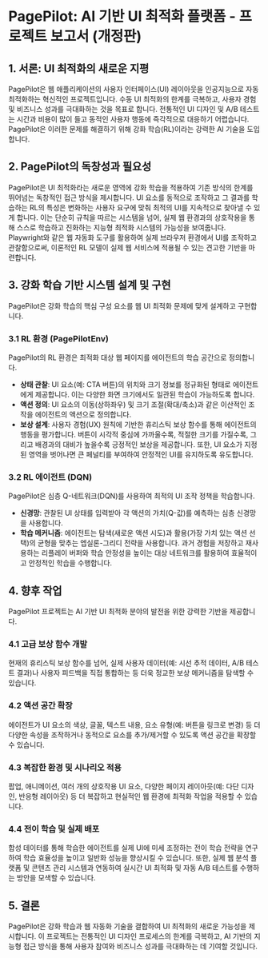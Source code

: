 # PagePilot: AI 기반 UI 최적화 플랫폼 - 프로젝트 보고서 (개정판)

## 1. 서론: UI 최적화의 새로운 지평
PagePilot은 웹 애플리케이션의 사용자 인터페이스(UI) 레이아웃을 인공지능으로 자동 최적화하는 혁신적인 프로젝트입니다. 수동 UI 최적화의 한계를 극복하고, 사용자 경험 및 비즈니스 성과를 극대화하는 것을 목표로 합니다. 전통적인 UI 디자인 및 A/B 테스트는 시간과 비용이 많이 들고 동적인 사용자 행동에 즉각적으로 대응하기 어렵습니다. PagePilot은 이러한 문제를 해결하기 위해 강화 학습(RL)이라는 강력한 AI 기술을 도입합니다.

## 2. PagePilot의 독창성과 필요성
PagePilot은 UI 최적화라는 새로운 영역에 강화 학습을 적용하여 기존 방식의 한계를 뛰어넘는 독창적인 접근 방식을 제시합니다. UI 요소를 동적으로 조작하고 그 결과를 학습하는 RL의 특성은 변화하는 사용자 요구에 맞춰 최적의 UI를 지속적으로 찾아낼 수 있게 합니다. 이는 단순히 규칙을 따르는 시스템을 넘어, 실제 웹 환경과의 상호작용을 통해 스스로 학습하고 진화하는 지능형 최적화 시스템의 가능성을 보여줍니다. Playwright와 같은 웹 자동화 도구를 활용하여 실제 브라우저 환경에서 UI를 조작하고 관찰함으로써, 이론적인 RL 모델이 실제 웹 서비스에 적용될 수 있는 견고한 기반을 마련합니다.

## 3. 강화 학습 기반 시스템 설계 및 구현
PagePilot은 강화 학습의 핵심 구성 요소를 웹 UI 최적화 문제에 맞게 설계하고 구현합니다.

### 3.1 RL 환경 (PagePilotEnv)
PagePilot의 RL 환경은 최적화 대상 웹 페이지를 에이전트의 학습 공간으로 정의합니다.
*   **상태 관찰**: UI 요소(예: CTA 버튼)의 위치와 크기 정보를 정규화된 형태로 에이전트에게 제공합니다. 이는 다양한 화면 크기에서도 일관된 학습이 가능하도록 합니다.
*   **액션 정의**: UI 요소의 이동(상하좌우) 및 크기 조절(확대/축소)과 같은 이산적인 조작을 에이전트의 액션으로 정의합니다.
*   **보상 설계**: 사용자 경험(UX) 원칙에 기반한 휴리스틱 보상 함수를 통해 에이전트의 행동을 평가합니다. 버튼이 시각적 중심에 가까울수록, 적절한 크기를 가질수록, 그리고 배경과의 대비가 높을수록 긍정적인 보상을 제공합니다. 또한, UI 요소가 지정된 영역을 벗어나면 큰 페널티를 부여하여 안정적인 UI를 유지하도록 유도합니다.

### 3.2 RL 에이전트 (DQN)
PagePilot은 심층 Q-네트워크(DQN)를 사용하여 최적의 UI 조작 정책을 학습합니다.
*   **신경망**: 관찰된 UI 상태를 입력받아 각 액션의 가치(Q-값)를 예측하는 심층 신경망을 사용합니다.
*   **학습 메커니즘**: 에이전트는 탐색(새로운 액션 시도)과 활용(가장 가치 있는 액션 선택)의 균형을 맞추는 엡실론-그리디 전략을 사용합니다. 과거 경험을 저장하고 재사용하는 리플레이 버퍼와 학습 안정성을 높이는 대상 네트워크를 활용하여 효율적이고 안정적인 학습을 수행합니다.

## 4. 향후 작업
PagePilot 프로젝트는 AI 기반 UI 최적화 분야의 발전을 위한 강력한 기반을 제공합니다.

### 4.1 고급 보상 함수 개발
현재의 휴리스틱 보상 함수를 넘어, 실제 사용자 데이터(예: 시선 추적 데이터, A/B 테스트 결과)나 사용자 피드백을 직접 통합하는 등 더욱 정교한 보상 메커니즘을 탐색할 수 있습니다.

### 4.2 액션 공간 확장
에이전트가 UI 요소의 색상, 글꼴, 텍스트 내용, 요소 유형(예: 버튼을 링크로 변경) 등 더 다양한 속성을 조작하거나 동적으로 요소를 추가/제거할 수 있도록 액션 공간을 확장할 수 있습니다.

### 4.3 복잡한 환경 및 시나리오 적용
팝업, 애니메이션, 여러 개의 상호작용 UI 요소, 다양한 페이지 레이아웃(예: 다단 디자인, 반응형 레이아웃) 등 더 복잡하고 현실적인 웹 환경에 최적화 작업을 적용할 수 있습니다.

### 4.4 전이 학습 및 실제 배포
합성 데이터를 통해 학습한 에이전트를 실제 UI에 미세 조정하는 전이 학습 전략을 연구하여 학습 효율성을 높이고 일반화 성능을 향상시킬 수 있습니다. 또한, 실제 웹 분석 플랫폼 및 콘텐츠 관리 시스템과 연동하여 실시간 UI 최적화 및 자동 A/B 테스트를 수행하는 방안을 모색할 수 있습니다.

## 5. 결론
PagePilot은 강화 학습과 웹 자동화 기술을 결합하여 UI 최적화의 새로운 가능성을 제시합니다. 이 프로젝트는 전통적인 UI 디자인 프로세스의 한계를 극복하고, AI 기반의 지능형 접근 방식을 통해 사용자 참여와 비즈니스 성과를 극대화하는 데 기여할 것입니다.

